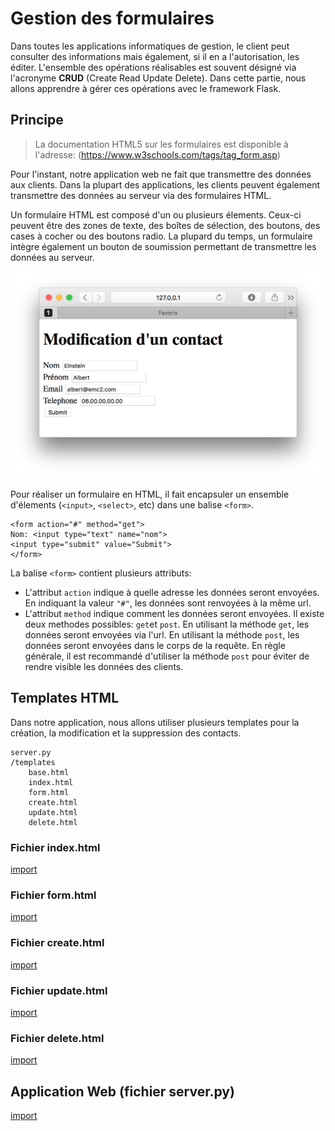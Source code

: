 # Gestion des formulaires

Dans toutes les applications informatiques de gestion, le client peut consulter des informations mais également, si il en a l'autorisation, les éditer. L'ensemble des opérations réalisables est souvent désigné via l'acronyme **CRUD** (Create Read Update Delete). Dans cette partie, nous allons apprendre à gérer ces opérations avec le framework Flask.

## Principe

> La documentation HTML5 sur les formulaires est disponible à l'adresse: (https://www.w3schools.com/tags/tag_form.asp)

Pour l'instant, notre application web ne fait que transmettre des données aux clients. Dans la plupart des applications, les clients peuvent également transmettre des données au serveur via des formulaires HTML.

Un formulaire HTML est composé d'un ou plusieurs élements. Ceux-ci peuvent être des zones de texte, des boîtes de sélection, des boutons, des cases à cocher ou des boutons radio. La plupard du temps, un formulaire intègre également un bouton de soumission permettant de transmettre les données au serveur.

![Formulaire HTML](img/formulaire.png)

Pour réaliser un formulaire en HTML, il fait encapsuler un ensemble d'élements (`<input>`, `<select>`, etc) dans une balise `<form>`. 

```
<form action="#" method="get">
Nom: <input type="text" name="nom">
<input type="submit" value="Submit">
</form>
```

La balise `<form>` contient plusieurs attributs:
* L'attribut `action` indique à quelle adresse les données seront envoyées. En indiquant la valeur `"#"`, les données sont renvoyées à la même url.
* L'attribut `method` indique comment les données seront envoyées. Il existe deux methodes possibles: `get`et `post`. En utilisant la méthode `get`, les données seront envoyées via l'url. En utilisant la méthode `post`, les données seront envoyées dans le corps de la requête. En règle générale, il est recommandé d'utiliser la méthode `post` pour éviter de rendre visible les données des clients.

## Templates HTML

Dans notre application, nous allons utiliser plusieurs templates pour la création, la modification et la suppression des contacts. 


```
server.py
/templates
    base.html
    index.html
    form.html
    create.html
    update.html
    delete.html
```

### Fichier index.html

[import](./src/src4/templates/index.html)

### Fichier form.html

[import](./src/src4/templates/form.html)

### Fichier create.html

[import](./src/src4/templates/create.html)

### Fichier update.html

[import](./src/src4/templates/update.html)

### Fichier delete.html

[import](./src/src4/templates/delete.html)

## Application Web (fichier server.py)

[import](./src/src4/server.py)

